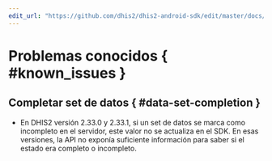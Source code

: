 ```yaml
---
edit_url: "https://github.com/dhis2/dhis2-android-sdk/edit/master/docs/content/developer/known-issues.md" 
---
```

# Problemas conocidos  { #known_issues } 

<!--DHIS2-SECTION-ID:known_issues-->

## Completar set de datos { #data-set-completion } 

- En DHIS2 versión 2.33.0 y 2.33.1, si un set de datos se marca como incompleto en el servidor, este valor no se actualiza en el SDK. En esas versiones, la API no exponía suficiente información para saber si el estado era completo o incompleto.

